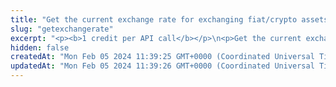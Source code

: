```yaml
---
title: "Get the current exchange rate for exchanging fiat/crypto assets"
slug: "getexchangerate"
excerpt: "<p><b>1 credit per API call</b></p>\n<p>Get the current exchange rate for exchanging fiat/crypto assets.</p>\n<p>By default, the base pair (the target asset) is EUR. When obtaining the exchange rate for an asset (for example, BTC), the value returned by the API expresses the amount of EUR that can be currently exchanged into 1 BTC.</p>"
hidden: false
createdAt: "Mon Feb 05 2024 11:39:25 GMT+0000 (Coordinated Universal Time)"
updatedAt: "Mon Feb 05 2024 11:39:26 GMT+0000 (Coordinated Universal Time)"
---
```

